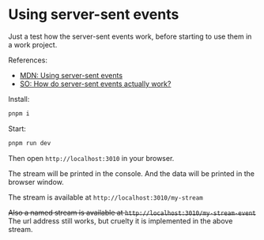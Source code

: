 # Using server-sent events

Just a test how the server-sent events work, before starting to use them in a work project.

References:

* [MDN: Using server-sent events](https://developer.mozilla.org/en-US/docs/Web/API/Server-sent_events/Using_server-sent_events)
* [SO: How do server-sent events actually work?](https://stackoverflow.com/questions/7636165/how-do-server-sent-events-actually-work)

Install:

```bash
pnpm i
```

Start:

```bash
pnpm run dev
```

Then open `http://localhost:3010` in your browser.

The stream will be printed in the console. And the data will be printed in the browser window.

The stream is available at `http://localhost:3010/my-stream`

<s>Also a named stream is available at `http://localhost:3010/my-stream-event`</s> The url address still works, but cruelty it is implemented in the above stream.
